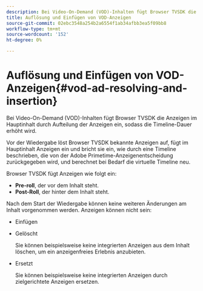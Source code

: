 ```yaml
---
description: Bei Video-On-Demand (VOD)-Inhalten fügt Browser TVSDK die Anzeigen im Hauptinhalt durch Aufteilung der Anzeigen ein, sodass die Timeline-Dauer erhöht wird.
title: Auflösung und Einfügen von VOD-Anzeigen
source-git-commit: 02ebc3548a254b2a6554f1ab34afbb3ea5f09bb8
workflow-type: tm+mt
source-wordcount: '152'
ht-degree: 0%

---
```


# Auflösung und Einfügen von VOD-Anzeigen{#vod-ad-resolving-and-insertion}

Bei Video-On-Demand (VOD)-Inhalten fügt Browser TVSDK die Anzeigen im Hauptinhalt durch Aufteilung der Anzeigen ein, sodass die Timeline-Dauer erhöht wird.

Vor der Wiedergabe löst Browser TVSDK bekannte Anzeigen auf, fügt im Hauptinhalt Anzeigen ein und bricht sie ein, wie durch eine Timeline beschrieben, die von der Adobe Primetime-Anzeigenentscheidung zurückgegeben wird, und berechnet bei Bedarf die virtuelle Timeline neu.

Browser TVSDK fügt Anzeigen wie folgt ein:

* **Pre-roll**, der vor dem Inhalt steht.
* **Post-Roll**, der hinter dem Inhalt steht.

Nach dem Start der Wiedergabe können keine weiteren Änderungen am Inhalt vorgenommen werden. Anzeigen können nicht sein:

* Einfügen
* Gelöscht

  Sie können beispielsweise keine integrierten Anzeigen aus dem Inhalt löschen, um ein anzeigenfreies Erlebnis anzubieten.
* Ersetzt

  Sie können beispielsweise keine integrierten Anzeigen durch zielgerichtete Anzeigen ersetzen.
